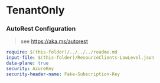 # TenantOnly
### AutoRest Configuration
> see https://aka.ms/autorest

``` yaml
require: $(this-folder)/../../../readme.md
input-file: $(this-folder)/ResourceClients-LowLevel.json
data-plane: true
security: AzureKey
security-header-name: Fake-Subscription-Key
```
